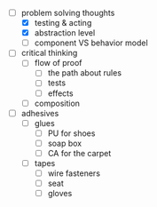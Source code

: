 - [ ] problem solving thoughts
	- [x] testing & acting
	- [x] abstraction level
	- [ ] component VS behavior model
- [ ] critical thinking
	- [ ] flow of proof
		- [ ] the path about rules
		- [ ] tests
		- [ ] effects
	- [ ] composition
- [ ] adhesives
	- [ ] glues
		- [ ] PU for shoes
		- [ ] soap box
		- [ ] CA for the carpet
	- [ ] tapes
		- [ ] wire fasteners
		- [ ] seat
		- [ ] gloves
 
<!--stackedit_data:
eyJoaXN0b3J5IjpbLTEwMjI4OTUwNDFdfQ==
-->